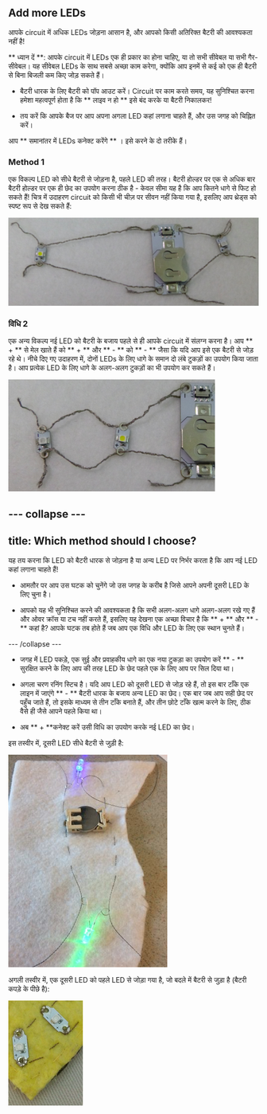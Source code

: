 ## Add more LEDs

आपके circuit में अधिक LEDs जोड़ना आसान है, और आपको किसी अतिरिक्त बैटरी की आवश्यकता नहीं है!

** ध्यान दें **: आपके circuit में LEDs एक ही प्रकार का होना चाहिए, या तो सभी सीवेबल या सभी गैर-सीवेबल। यह सीवेबल LEDs के साथ सबसे अच्छा काम करेगा, क्योंकि आप इनमें से कई को एक ही बैटरी से बिना बिजली कम किए जोड़ सकते हैं।

+ बैटरी धारक के लिए बैटरी को पॉप आउट करें। Circuit पर काम करते समय, यह सुनिश्चित करना हमेशा महत्वपूर्ण होता है कि ** लाइव न हो ** इसे बंद करके या बैटरी निकालकर!

+ तय करें कि आपके बैज पर आप अपना अगला LED कहां लगाना चाहते हैं, और उस जगह को चिह्नित करें।

आप ** समानांतर में LEDs कनेक्ट करेंगे ** । इसे करने के दो तरीके हैं।

### Method 1

एक विकल्प LED को सीधे बैटरी से जोड़ना है, पहले LED की तरह। बैटरी होल्डर पर एक से अधिक बार बैटरी होल्डर पर एक ही छेद का उपयोग करना ठीक है - केवल सीमा यह है कि आप कितने धागे से फिट हो सकते हैं! चित्र में उदाहरण circuit को किसी भी चीज़ पर सीवन नहीं किया गया है, इसलिए आप थ्रेड्स को स्पष्ट रूप से देख सकते हैं:

![](images/more_leds_separate.png)

### विधि 2

एक अन्य विकल्प नई LED को बैटरी के बजाय पहले से ही आपके circuit में संलग्न करना है। आप ** + ** से मेल खाते हैं को ** + ** और ** - ** को ** - ** जैसा कि यदि आप इसे एक बैटरी से जोड़ रहे थे। नीचे दिए गए उदाहरण में, दोनों LEDs के लिए धागे के समान दो लंबे टुकड़ों का उपयोग किया जाता है। आप प्रत्येक LED के लिए धागे के अलग-अलग टुकड़ों का भी उपयोग कर सकते हैं।

![](images/more_leds_extended.png)

--- collapse ---
---
title: Which method should I choose?
---

यह तय करना कि LED को बैटरी धारक से जोड़ना है या अन्य LED पर निर्भर करता है कि आप नई LED कहां लगाना चाहते हैं!

+ आमतौर पर आप उस घटक को चुनेंगे जो उस जगह के करीब है जिसे आपने अपनी दूसरी LED के लिए चुना है।

+ आपको यह भी सुनिश्चित करने की आवश्यकता है कि सभी अलग-अलग धागे अलग-अलग रखे गए हैं और ओवर क्रॉस या टच नहीं करते हैं, इसलिए यह देखना एक अच्छा विचार है कि ** + ** और ** - ** कहां है? आपके घटक तब होते हैं जब आप एक विधि और LED के लिए एक स्थान चुनते हैं।

--- /collapse ---

+ जगह में LED पकड़े, एक सुई और प्रवाहकीय धागे का एक नया टुकड़ा का उपयोग करें ** - ** सुरक्षित करने के लिए आप की तरह LED के छेद पहले एक के लिए आप पर सिल दिया था।

+ अगला चरण रनिंग स्टिच है। यदि आप LED को दूसरी LED से जोड़ रहे हैं, तो इस बार टाँके एक लाइन में जाएंगे ** - ** बैटरी धारक के बजाय अन्य LED का छेद। एक बार जब आप सही छेद पर पहुँच जाते हैं, तो इसके माध्यम से तीन टाँके बनाते हैं, और तीन छोटे टाँके खत्म करने के लिए, ठीक वैसे ही जैसे आपने पहले किया था।

+ अब ** + **कनेक्ट करें उसी विधि का उपयोग करके नई LED का छेद।

इस तस्वीर में, दूसरी LED सीधे बैटरी से जुड़ी है:

![](images/second_led.JPG)

अगली तस्वीर में, एक दूसरी LED को पहले LED से जोड़ा गया है, जो बदले में बैटरी से जुड़ा है (बैटरी कपड़े के पीछे है):

![](images/second_led2.png)
